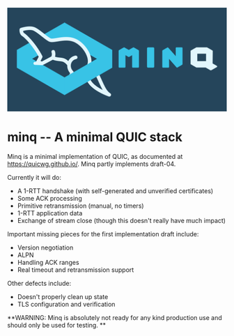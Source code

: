 ![A mink forming a Q](/minq.png)

minq -- A minimal QUIC stack
============================
Minq is a minimal implementation of QUIC, as documented at
https://quicwg.github.io/. Minq partly implements draft-04.

Currently it will do:

- A 1-RTT handshake (with self-generated and unverified certificates)
- Some ACK processing
- Primitive retransmission (manual, no timers)
- 1-RTT application data
- Exchange of stream close (though this doesn't really have much impact)

Important missing pieces for the first implementation draft include:

- Version negotiation
- ALPN
- Handling ACK ranges
- Real timeout and retransmission support

Other defects include:

- Doesn't properly clean up state
- TLS configuration and verification

**WARNING: Minq is absolutely not ready for any kind production use and should
only be used for testing. **
